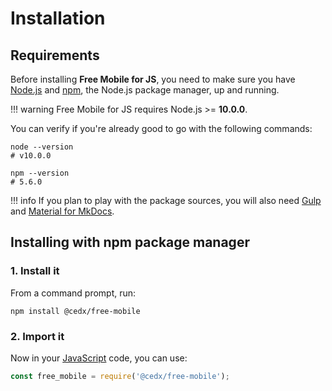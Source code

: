 # Installation

## Requirements
Before installing **Free Mobile for JS**, you need to make sure you have [Node.js](https://nodejs.org)
and [npm](https://www.npmjs.com), the Node.js package manager, up and running.

!!! warning
    Free Mobile for JS requires Node.js >= **10.0.0**.
    
You can verify if you're already good to go with the following commands:

```shell
node --version
# v10.0.0

npm --version
# 5.6.0
```

!!! info
    If you plan to play with the package sources, you will also need
    [Gulp](https://gulpjs.com) and [Material for MkDocs](https://squidfunk.github.io/mkdocs-material).

## Installing with npm package manager

### 1. Install it
From a command prompt, run:

```shell
npm install @cedx/free-mobile
```

### 2. Import it
Now in your [JavaScript](https://developer.mozilla.org/en-US/docs/Web/JavaScript) code, you can use:

```js
const free_mobile = require('@cedx/free-mobile');
```
